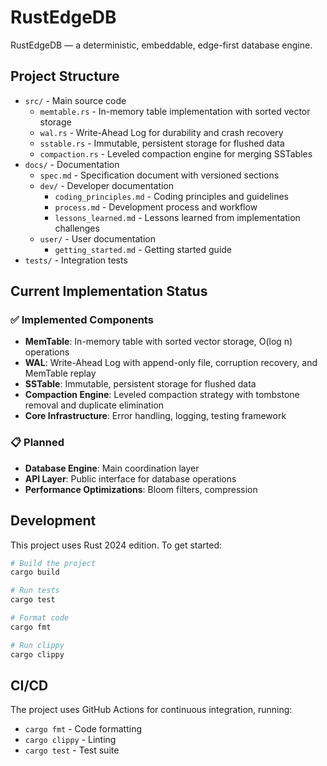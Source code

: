# RustEdgeDB

RustEdgeDB — a deterministic, embeddable, edge-first database engine.

## Project Structure

- `src/` - Main source code
  - `memtable.rs` - In-memory table implementation with sorted vector storage
  - `wal.rs` - Write-Ahead Log for durability and crash recovery
  - `sstable.rs` - Immutable, persistent storage for flushed data
  - `compaction.rs` - Leveled compaction engine for merging SSTables
- `docs/` - Documentation
  - `spec.md` - Specification document with versioned sections
  - `dev/` - Developer documentation
    - `coding_principles.md` - Coding principles and guidelines
    - `process.md` - Development process and workflow
    - `lessons_learned.md` - Lessons learned from implementation challenges
  - `user/` - User documentation
    - `getting_started.md` - Getting started guide
- `tests/` - Integration tests

## Current Implementation Status

### ✅ Implemented Components
- **MemTable**: In-memory table with sorted vector storage, O(log n) operations
- **WAL**: Write-Ahead Log with append-only file, corruption recovery, and MemTable replay
- **SSTable**: Immutable, persistent storage for flushed data
- **Compaction Engine**: Leveled compaction strategy with tombstone removal and duplicate elimination
- **Core Infrastructure**: Error handling, logging, testing framework

### 📋 Planned
- **Database Engine**: Main coordination layer
- **API Layer**: Public interface for database operations
- **Performance Optimizations**: Bloom filters, compression

## Development

This project uses Rust 2024 edition. To get started:

```bash
# Build the project
cargo build

# Run tests
cargo test

# Format code
cargo fmt

# Run clippy
cargo clippy
```

## CI/CD

The project uses GitHub Actions for continuous integration, running:
- `cargo fmt` - Code formatting
- `cargo clippy` - Linting
- `cargo test` - Test suite

